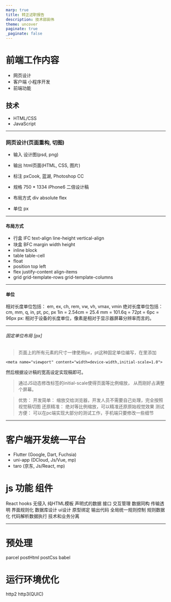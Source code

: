 ```yaml
---
marp: true
title: 转正述职报告
description: 技术部田伟
theme: uncover
paginate: true
_paginate: false
---
```


# 前端工作内容
- 网页设计
- 客户端 小程序开发
- 前端功能

## 技术
- HTML/CSS
- JavaScript

---

### 网页设计(页面重构, 切图)
- 输入 设计图(psd, png)
- 输出 html页面(HTML, CSS, 图片)

- 标注 pxCook, 蓝湖, Photoshop CC
- 规格 750 * 1334 iPhone6 二倍设计稿
- 布局方式 div absolute flex
- 单位 px

---

#### 布局方式
- 行盒 IFC text-align line-height vertical-align
- 块盒 BFC margin width height
- inline block
- table table-cell
- float
- position top left
- flex justify-content align-items
- grid grid-template-rows grid-template-columns

---

#### 单位
相对长度单位包括： em, ex, ch, rem, vw, vh, vmax, vmin
绝对长度单位包括： cm, mm, q, in, pt, pc, px
1in = 2.54cm = 25.4 mm = 101.6q = 72pt = 6pc = 96px
px: 相对于设备的长度单位，像素是相对于显示器屏幕分辨率而言的。

---

###### 固定单位布局 [px]
> 页面上的所有元素的尺寸一律使用px，pt这种固定单位编写，在<head>里添加
```
<meta name="viewport" content="width=device-width,initial-scale=1.0">
```
然后根据设计稿的宽高设定实现稿即可。

> 通过JS动态修改标签的initial-scale使得页面等比例缩放， 从而刚好占满整个屏幕。

> 优势：
开发简单： 缩放交给浏览器，开发人员不需要自己处理，完全按照视觉稿切图
还原精准： 绝对等比例缩放，可以精准还原原始视觉效果
测试方便： 可以在pc端实现大部分的测试工作，手机端只要修改一些细节

---

# 客户端开发统一平台
 - Flutter (Google, Dart, Fuchsia) 
 - uni-app (DCloud, Js/Vue, mp) 
 - taro (京东, Js/React, mp)

# js 功能 组件
React hooks
无侵入 纯HTML模板
声明式的数据 接口 交互管理
数据同构 传输透明 界面规则化
数据库设计 ui设计 原型绑定 输出代码 全局统一规则控制
规则数据化 代码解析数据执行 技术和业务分离

---

# 预处理
parcel 
postHtml postCss babel

# 运行环境优化
http2
http3(QUIC)